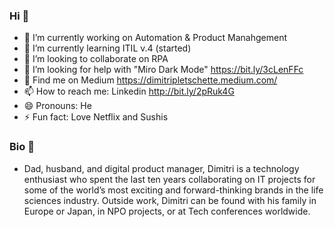 ### Hi 👋
- 🔭 I’m currently working on Automation & Product Manahgement
- 🌱 I’m currently learning ITIL v.4 (started)
- 👯 I’m looking to collaborate on RPA
- 🤔 I’m looking for help with "Miro Dark Mode" https://bit.ly/3cLenFFc
- 💬 Find me on Medium https://dimitripletschette.medium.com/
- 📫 How to reach me: Linkedin http://bit.ly/2pRuk4G
- 😄 Pronouns: He
- ⚡ Fun fact: Love Netflix and Sushis

### Bio 📖
- Dad, husband, and digital product manager, Dimitri is a technology enthusiast who spent the last ten years collaborating on IT projects for some of the world’s most exciting and forward-thinking brands in the life sciences industry. Outside work, Dimitri can be found with his family in Europe or Japan, in NPO projects, or at Tech conferences worldwide.

